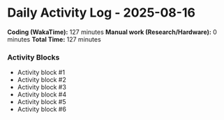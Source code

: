 # Daily Activity Log - 2025-08-16

**Coding (WakaTime):** 127 minutes
**Manual work (Research/Hardware):** 0 minutes
**Total Time:** 127 minutes

### Activity Blocks
- Activity block #1
- Activity block #2
- Activity block #3
- Activity block #4
- Activity block #5
- Activity block #6
